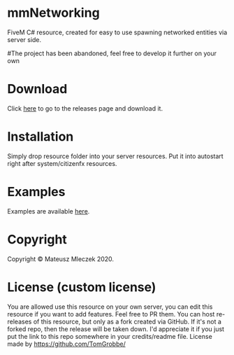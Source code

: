 # mmNetworking
FiveM C# resource, created for easy to use spawning networked entities via server side.

#The project has been abandoned, feel free to develop it further on your own

# Download
Click [here](https://github.com/mmleczek/mmNetworking/releases) to go to the releases page and download it.

# Installation
Simply drop resource folder into your server resources. Put it into autostart right after system/citizenfx resources.

# Examples
Examples are available [here](https://github.com/mmleczek/mmNetworking/blob/master/Examples.md).

# Copyright
Copyright © Mateusz Mleczek 2020.

# License (custom license)
You are allowed use this resource on your own server, you can edit this resource if you want to add features. Feel free to PR them.
You can host re-releases of this resource, but only as a fork created via GitHub. If it's not a forked repo, then the release will be taken down.
I'd appreciate it if you just put the link to this repo somewhere in your credits/readme file.
License made by https://github.com/TomGrobbe/
